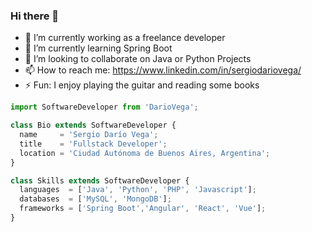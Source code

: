 ### Hi there 👋

- 🔭 I’m currently working as a freelance developer
- 🌱 I’m currently learning Spring Boot
- 👯 I’m looking to collaborate on Java or Python Projects
- 📫 How to reach me: https://www.linkedin.com/in/sergiodariovega/
- ⚡ Fun: I enjoy playing the guitar and reading some books




```js
import SoftwareDeveloper from 'DarioVega';

class Bio extends SoftwareDeveloper {
  name     = 'Sergio Darío Vega';
  title    = 'Fullstack Developer';
  location = 'Ciudad Autónoma de Buenos Aires, Argentina';
}

class Skills extends SoftwareDeveloper {
  languages  = ['Java', 'Python', 'PHP', 'Javascript'];
  databases  = ['MySQL', 'MongoDB'];
  frameworks = ['Spring Boot','Angular', 'React', 'Vue'];
}
```
